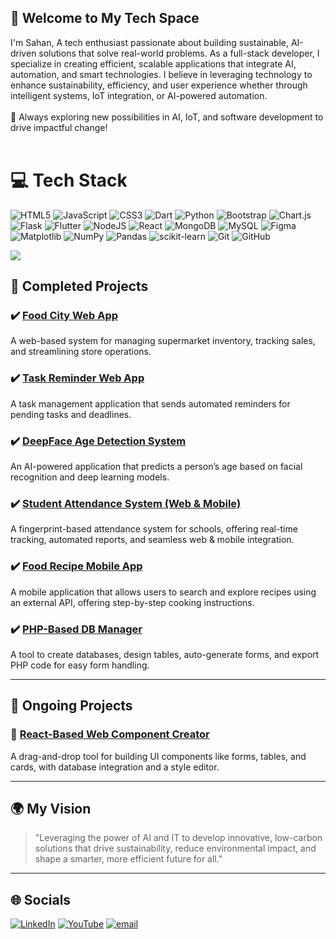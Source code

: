 ## 👋 Welcome to My Tech Space <br>
I'm Sahan, A tech enthusiast passionate about building sustainable, AI-driven solutions that solve real-world problems. As a full-stack developer, I specialize in creating efficient, scalable applications that integrate AI, automation, and smart technologies. I believe in leveraging technology to enhance sustainability, efficiency, and user experience whether through intelligent systems, IoT integration, or AI-powered automation.<br><br>🚀 Always exploring new possibilities in AI, IoT, and software development to drive impactful change!<br><br>

# 💻 Tech Stack
![HTML5](https://img.shields.io/badge/html5-%23E34F26.svg?style=for-the-badge&logo=html5&logoColor=white) ![JavaScript](https://img.shields.io/badge/javascript-%23323330.svg?style=for-the-badge&logo=javascript&logoColor=%23F7DF1E) ![CSS3](https://img.shields.io/badge/css3-%231572B6.svg?style=for-the-badge&logo=css3&logoColor=white) ![Dart](https://img.shields.io/badge/dart-%230175C2.svg?style=for-the-badge&logo=dart&logoColor=white) ![Python](https://img.shields.io/badge/python-3670A0?style=for-the-badge&logo=python&logoColor=ffdd54) ![Bootstrap](https://img.shields.io/badge/bootstrap-%238511FA.svg?style=for-the-badge&logo=bootstrap&logoColor=white) ![Chart.js](https://img.shields.io/badge/chart.js-F5788D.svg?style=for-the-badge&logo=chart.js&logoColor=white) ![Flask](https://img.shields.io/badge/flask-%23000.svg?style=for-the-badge&logo=flask&logoColor=white) ![Flutter](https://img.shields.io/badge/Flutter-%2302569B.svg?style=for-the-badge&logo=Flutter&logoColor=white) ![NodeJS](https://img.shields.io/badge/node.js-6DA55F?style=for-the-badge&logo=node.js&logoColor=white) ![React](https://img.shields.io/badge/react-%2320232a.svg?style=for-the-badge&logo=react&logoColor=%2361DAFB) ![MongoDB](https://img.shields.io/badge/MongoDB-%234ea94b.svg?style=for-the-badge&logo=mongodb&logoColor=white) ![MySQL](https://img.shields.io/badge/mysql-4479A1.svg?style=for-the-badge&logo=mysql&logoColor=white) ![Figma](https://img.shields.io/badge/figma-%23F24E1E.svg?style=for-the-badge&logo=figma&logoColor=white) ![Matplotlib](https://img.shields.io/badge/Matplotlib-%23ffffff.svg?style=for-the-badge&logo=Matplotlib&logoColor=black) ![NumPy](https://img.shields.io/badge/numpy-%23013243.svg?style=for-the-badge&logo=numpy&logoColor=white) ![Pandas](https://img.shields.io/badge/pandas-%23150458.svg?style=for-the-badge&logo=pandas&logoColor=white) ![scikit-learn](https://img.shields.io/badge/scikit--learn-%23F7931E.svg?style=for-the-badge&logo=scikit-learn&logoColor=white) ![Git](https://img.shields.io/badge/git-%23F05033.svg?style=for-the-badge&logo=git&logoColor=white) ![GitHub](https://img.shields.io/badge/github-%23121011.svg?style=for-the-badge&logo=github&logoColor=white)

[![](https://visitcount.itsvg.in/api?id=sahanamugodage&icon=3&color=0)](https://visitcount.itsvg.in)


## 🚀 Completed Projects

### ✔️ [Food City Web App](#)  
A web-based system for managing supermarket inventory, tracking sales, and streamlining store operations.

### ✔️ [Task Reminder Web App](#)  
A task management application that sends automated reminders for pending tasks and deadlines.

### ✔️ [DeepFace Age Detection System](#)  
An AI-powered application that predicts a person’s age based on facial recognition and deep learning models.

### ✔️ [Student Attendance System (Web & Mobile)](#)  
A fingerprint-based attendance system for schools, offering real-time tracking, automated reports, and seamless web & mobile integration.

### ✔️ [Food Recipe Mobile App](#)  
A mobile application that allows users to search and explore recipes using an external API, offering step-by-step cooking instructions.

### ✔️ [PHP-Based DB Manager](#)  
A tool to create databases, design tables, auto-generate forms, and export PHP code for easy form handling.

---

## 🚧 Ongoing Projects

### 🔹 [React-Based Web Component Creator](#)  
A drag-and-drop tool for building UI components like forms, tables, and cards, with database integration and a style editor.

---

## 🌍 My Vision 

> "Leveraging the power of AI and IT to develop innovative, low-carbon solutions that drive sustainability, reduce environmental impact, and shape a smarter, more efficient future for all."

---


## 🌐 Socials
[![LinkedIn](https://img.shields.io/badge/LinkedIn-%230077B5.svg?logo=linkedin&logoColor=white)](https://linkedin.com/in/sahanamugodage/ ) [![YouTube](https://img.shields.io/badge/YouTube-%23FF0000.svg?logo=YouTube&logoColor=white)](https://youtube.com/@LateCodes) [![email](https://img.shields.io/badge/Email-D14836?logo=gmail&logoColor=white)](mailto:sahanamugodage@gmail.com) 


<!-- Proudly created with GPRM ( https://gprm.itsvg.in ) -->
